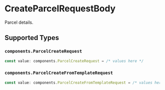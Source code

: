 # CreateParcelRequestBody

Parcel details.


## Supported Types

### `components.ParcelCreateRequest`

```typescript
const value: components.ParcelCreateRequest = /* values here */
```

### `components.ParcelCreateFromTemplateRequest`

```typescript
const value: components.ParcelCreateFromTemplateRequest = /* values here */
```

